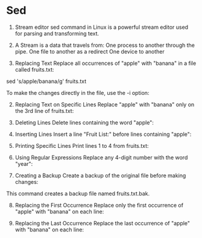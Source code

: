 # Sed
1. Stream editor
   sed command in Linux is a powerful stream editor used for parsing and transforming text. 
2. A Stream is a data that travels from:
  One process to another through the pipe.
  One file to another as a redirect
  One device to another 

1. Replacing Text
Replace all occurrences of "apple" with "banana" in a file called fruits.txt:

sed 's/apple/banana/g' fruits.txt

To make the changes directly in the file, use the -i option:


2. Replacing Text on Specific Lines
Replace "apple" with "banana" only on the 3rd line of fruits.txt:


3. Deleting Lines
Delete lines containing the word "apple":


4. Inserting Lines
Insert a line "Fruit List:" before lines containing "apple":


5. Printing Specific Lines
Print lines 1 to 4 from fruits.txt:


6. Using Regular Expressions
Replace any 4-digit number with the word "year":


7. Creating a Backup
Create a backup of the original file before making changes:


This command creates a backup file named fruits.txt.bak.

8. Replacing the First Occurrence
Replace only the first occurrence of "apple" with "banana" on each line:


9. Replacing the Last Occurrence
Replace the last occurrence of "apple" with "banana" on each line:

